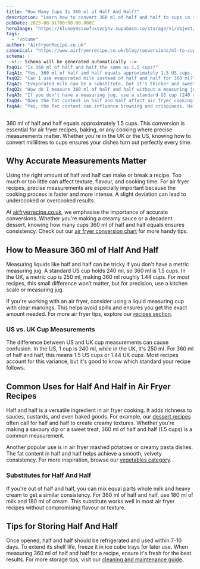 ```yaml
---
title: "How Many Cups Is 360 ml of Half And Half?"
description: "Learn how to convert 360 ml of half and half to cups in seconds. Perfect for air fryer recipes and baking conversions with precise measurements."
pubDate: 2025-08-01T00:00:00.000Z
heroImage: "https://klueoymssxwfnxsvcyhv.supabase.co/storage/v1/object/public/Shmucket/how-many-cups-is-360-ml-of-half-and-half.webp"
tags:
  - "volume"
author: "AirFryerRecipe.co.uk"
canonical: "https://www.airfryerrecipe.co.uk/blog/conversions/ml-to-cups/how-many-cups-is-360-ml-of-half-and-half"
schema: |
  <!-- Schema will be generated automatically -->
faqQ1: "Is 360 ml of half and half the same as 1.5 cups?"
faqA1: "Yes, 360 ml of half and half equals approximately 1.5 US cups. In the UK, it's slightly less at 1.44 cups due to the larger metric cup size. For most recipes, this small difference won't affect the outcome."
faqQ2: "Can I use evaporated milk instead of half and half for 360 ml?"
faqA2: "Evaporated milk can be a substitute, but it's thicker and sweeter. Dilute it with equal parts water to mimic half and half's consistency. For 360 ml, use 180 ml evaporated milk and 180 ml water."
faqQ3: "How do I measure 360 ml of half and half without a measuring jug?"
faqA3: "If you don't have a measuring jug, use a standard US cup (240 ml) and fill it one and a half times. Alternatively, use a kitchen scale—360 ml of half and half weighs roughly 360 grams."
faqQ4: "Does the fat content in half and half affect air fryer cooking?"
faqA4: "Yes, the fat content can influence browning and crispiness. Half and half's moderate fat level helps achieve a creamy texture without excessive greasiness. Adjust cooking times slightly if substituting with lower or higher-fat alternatives."
---
```

<p>360 ml of half and half equals approximately 1.5 cups. This conversion is essential for air fryer recipes, baking, or any cooking where precise measurements matter. Whether you're in the UK or the US, knowing how to convert millilitres to cups ensures your dishes turn out perfectly every time.</p>

<h2>Why Accurate Measurements Matter</h2>
<p>Using the right amount of half and half can make or break a recipe. Too much or too little can affect texture, flavour, and cooking time. For air fryer recipes, precise measurements are especially important because the cooking process is faster and more intense. A slight deviation can lead to undercooked or overcooked results.</p>
<p>At <a href=https://www.airfryerrecipe.co.uk/>airfryerrecipe.co.uk</a>, we emphasise the importance of accurate conversions. Whether you're making a creamy sauce or a decadent dessert, knowing how many cups 360 ml of half and half equals ensures consistency. Check out our <a href=https://www.airfryerrecipe.co.uk/air-fryer-conversion-chart>air fryer conversion chart</a> for more handy tips.</p>

<h2>How to Measure 360 ml of Half And Half</h2>
<p>Measuring liquids like half and half can be tricky if you don't have a metric measuring jug. A standard US cup holds 240 ml, so 360 ml is 1.5 cups. In the UK, a metric cup is 250 ml, making 360 ml roughly 1.44 cups. For most recipes, this small difference won’t matter, but for precision, use a kitchen scale or measuring jug.</p>
<p>If you're working with an air fryer, consider using a liquid measuring cup with clear markings. This helps avoid spills and ensures you get the exact amount needed. For more air fryer tips, explore our <a href=https://www.airfryerrecipe.co.uk/recipes>recipes section</a>.</p>

<h3>US vs. UK Cup Measurements</h3>
<p>The difference between US and UK cup measurements can cause confusion. In the US, 1 cup is 240 ml, while in the UK, it's 250 ml. For 360 ml of half and half, this means 1.5 US cups or 1.44 UK cups. Most recipes account for this variance, but it's good to know which standard your recipe follows.</p>

<h2>Common Uses for Half And Half in Air Fryer Recipes</h2>
<p>Half and half is a versatile ingredient in air fryer cooking. It adds richness to sauces, custards, and even baked goods. For example, our <a href=https://www.airfryerrecipe.co.uk/recipe-category/dessert>dessert recipes</a> often call for half and half to create creamy textures. Whether you're making a savoury dip or a sweet treat, 360 ml of half and half (1.5 cups) is a common measurement.</p>
<p>Another popular use is in air fryer mashed potatoes or creamy pasta dishes. The fat content in half and half helps achieve a smooth, velvety consistency. For more inspiration, browse our <a href=https://www.airfryerrecipe.co.uk/recipe-category/vegetables>vegetables category</a>.</p>

<h3>Substitutes for Half And Half</h3>
<p>If you're out of half and half, you can mix equal parts whole milk and heavy cream to get a similar consistency. For 360 ml of half and half, use 180 ml of milk and 180 ml of cream. This substitute works well in most air fryer recipes without compromising flavour or texture.</p>

<h2>Tips for Storing Half And Half</h2>
<p>Once opened, half and half should be refrigerated and used within 7-10 days. To extend its shelf life, freeze it in ice cube trays for later use. When measuring 360 ml of half and half for a recipe, ensure it's fresh for the best results. For more storage tips, visit our <a href=https://www.airfryerrecipe.co.uk/air-fryer-cleaner>cleaning and maintenance guide</a>.</p>

